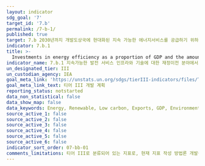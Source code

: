 ```yaml
---
layout: indicator
sdg_goal: '7'
target_id: '7.b'
permalink: /7-b-1/
published: true
target: 7.b 2030년까지 개발도상국에 현대화된 지속 가능한 에너지서비스를 공급하기 위하여 에너지 기반 시설 확장 및 기술 업그레이드
indicator: 7.b.1
title: >-
  Investments in energy efficiency as a proportion of GDP and the amount of foreign direct investment in financial transfer for infrastructure and technology to sustainable development services
indicator_name: 7.b.1 지속가능한 발전 서비스 인프라와 기술에 대한 재정이전 분야에서의 해외 직접투자 금액과 에너지 효율성에 대한 투자 금액이 GDP에서 차지하는 비율
un_designated_tier: III
un_custodian_agency: IEA
goal_meta_link: 'https://unstats.un.org/sdgs/tierIII-indicators/files/Tier3-07-b-01.pdf'
goal_meta_link_text: 티어 III 개발 계획
reporting_status: notstarted
data_non_statistical: false
data_show_map: false
data_keywords: Energy, Renewable, Low carbon, Exports, GDP, Environmental Accounts, Environment, Sustainable Development
source_active_1: false
source_active_2: false
source_active_3: false
source_active_4: false
source_active_5: false
source_active_6: false
indicator_sort_order: 07-bb-01
comments_limitations: 티어 III로 분류되어 있는 지표로, 현재 지표 작성 방법론 개발중입니다.
---
```

